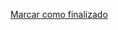 <a onclick="test()" href="https://fxlearning.142-44-244-147.nip.io/finish/containers-definitions" target="_parent" class="btn primary-btn">Marcar como finalizado</a>
